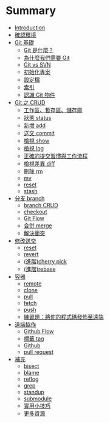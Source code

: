# Summary

* [Introduction](README.md)
* [確認環境](prepare/vm.md)
* [Git 基礎]()
  * [Git 是什麼？](foundation/what.md)
  * [為什麼我們需要 Git](foundation/why.md)
  * [Git vs SVN](foundation/git-vs-svn.md)
  * [初始化專案](command/init.md)
  * [設定檔](command/config.md)
  * [索引](foundation/index.md)
  * [認識 Git 物件](foundation/object.md)
* [Git 之 CRUD]()
  * [工作區、暫存區、儲存庫]()
  * [狀態 status](command/status.md)
  * [新增 add](command/add.md)
  * [送交 commit](command/commit.md)
  * [檢視 show](command/show.md)
  * [檢視 log](command/log.md)
  * [正確的提交習慣與工作流程]()
  * [檢視差異 diff](command/diff.md)
  * [刪除 rm](command/rm.md)
  * [mv](command/mv.md)
  * [reset](command/reset.md)
  * [stash](command/stash.md)
* [分支 branch]()
  * [branch CRUD](command/branch.md)
  * [checkout](command/checkout.md)
  * [Git Flow](foundation/git-flow.md)
  * [合併 merge](command/merge.md)
  * [解決衝突](foundation/conflict.md)
* [修改送交]()
  * [reset](command/reset.md)
  * [revert](command/revert.md)
  * [(進階)cherry pick](command/cherry-pick.md)
  * [(進階)rebase](command/rebase.md)
* [容器](foundation/container.md)
  * [remote](command/remote.md)
  * [clone](command/clone.md)
  * [pull](command/pull.md)
  * [fetch](command/fetch.md)
  * [push](command/push.md)
  * [練習題：將你的程式碼發佈至遠端](practice/push.md)
* [遠端協作]()
  * [Github Flow]()
  * [標籤 tag](command/tag.md)
  * [Github](github.md)
  * [pull request](foundation/pull-request.md)
* [補充]()
  * [bisect](command/bisect.md)
  * [blame](command/blame.md)
  * [reflog](command/reflog.md)
  * [grep](command/grep.md)
  * [standup](command/standup.md)
  * [submodule](command/submodule.md)
  * [實用小技巧](tips.md)
  * [更多資源](resource.md)